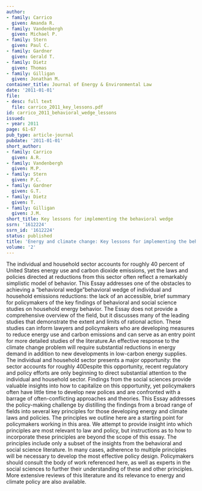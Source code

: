 ```yaml
---
author:
- family: Carrico
  given: Amanda R.
- family: Vandenbergh
  given: Michael P.
- family: Stern
  given: Paul C.
- family: Gardner
  given: Gerald T.
- family: Dietz
  given: Thomas
- family: Gilligan
  given: Jonathan M.
container_title: Journal of Energy & Environmental Law
date: '2011-01-01'
file:
- desc: full text
  file: carrico_2011_key_lessons.pdf
id: carrico_2011_behavioral_wedge_lessons
issued:
- year: 2011
page: 61-67
pub_type: article-journal
pubdate: '2011-01-01'
short_author:
- family: Carrico
  given: A.R.
- family: Vandenbergh
  given: M.P.
- family: Stern
  given: P.C.
- family: Gardner
  given: G.T.
- family: Dietz
  given: T.
- family: Gilligan
  given: J.M.
short_title: Key lessons for implementing the behavioral wedge
ssrn: '1612224'
ssrn_id: '1612224'
status: published
title: 'Energy and climate change: Key lessons for implementing the behavioral wedge'
volume: '2'
---
```

The individual and household sector accounts for roughly 40 percent of United States energy use and carbon dioxide emissions, yet the laws and policies directed at reductions from this sector often reflect a remarkably simplistic model of behavior. This Essay addresses one of the obstacles to achieving a &#8220;behavioral wedge&#8221;behavioral wedge of individual and household emissions reductions: the lack of an accessible, brief summary for policymakers of the key findings of behavioral and social science studies on household energy behavior. The Essay does not provide a comprehensive overview of the field, but it discusses many of the leading studies that demonstrate the extent and limits of rational action. These studies can inform lawyers and policymakers who are developing measures to reduce energy use and carbon emissions and can serve as an entry point for more detailed studies of the literature.An effective response to the climate change problem will require substantial reductions in energy demand in addition to new developments in low-carbon energy supplies. The individual and household sector presents a major opportunity: the sector accounts for roughly 40Despite this opportunity, recent regulatory and policy efforts are only beginning to direct substantial attention to the individual and household sector. Findings from the social sciences provide valuable insights into how to capitalize on this opportunity, yet policymakers often have little time to develop new polices and are confronted with a barrage of often-conflicting approaches and theories. This Essay addresses the policy-making challenge by distilling the findings from a broad range of fields into several key principles for those developing energy and climate laws and policies. The principles we outline here are a starting point for policymakers working in this area. We attempt to provide insight into which principles are most relevant to law and policy, but instructions as to how to incorporate these principles are beyond the scope of this essay. The principles include only a subset of the insights from the behavioral and social science literature. In many cases, adherence to multiple principles will be necessary to develop the most effective policy design. Policymakers should consult the body of work referenced here, as well as experts in the social sciences to further their understanding of these and other principles. More extensive reviews of this literature and its relevance to energy and climate policy are also available.

